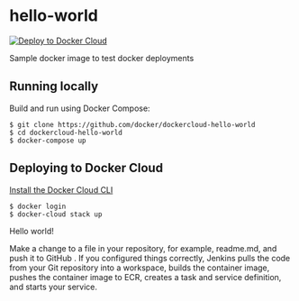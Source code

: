 hello-world
===========

[![Deploy to Docker Cloud](https://files.cloud.docker.com/images/deploy-to-dockercloud.svg)](https://cloud.docker.com/stack/deploy/)

Sample docker image to test docker deployments

## Running locally

Build and run using Docker Compose:

	$ git clone https://github.com/docker/dockercloud-hello-world
	$ cd dockercloud-hello-world
	$ docker-compose up


## Deploying to Docker Cloud

[Install the Docker Cloud CLI](https://docs.docker.com/docker-cloud/tutorials/installing-cli/)

	$ docker login
	$ docker-cloud stack up

Hello world!

Make a change to a file in your repository, for example, readme.md, and push it to GitHub . If you configured things correctly, Jenkins pulls the code from your Git repository into a workspace, builds the container image, pushes the container image to ECR, creates a task and service definition, and starts your service.
